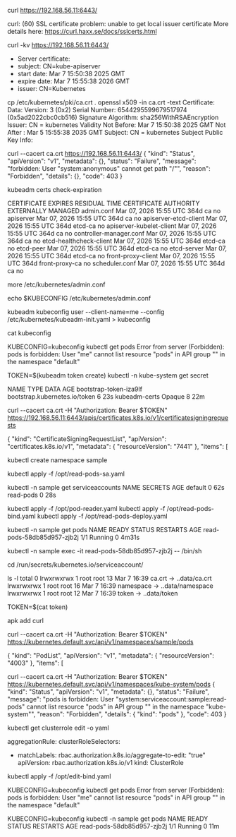 curl https://192.168.56.11:6443/

curl: (60) SSL certificate problem: unable to get local issuer certificate
More details here: https://curl.haxx.se/docs/sslcerts.html

curl -kv https://192.168.56.11:6443/

* Server certificate:
*  subject: CN=kube-apiserver
*  start date: Mar  7 15:50:38 2025 GMT
*  expire date: Mar  7 15:55:38 2026 GMT
*  issuer: CN=Kubernetes

cp /etc/kubernetes/pki/ca.crt .
openssl x509 -in ca.crt -text
Certificate:
    Data:
        Version: 3 (0x2)
        Serial Number: 6544295599679517974 (0x5ad2022cbc0cb516)
        Signature Algorithm: sha256WithRSAEncryption
        Issuer: CN = kubernetes
        Validity
            Not Before: Mar  7 15:50:38 2025 GMT
            Not After : Mar  5 15:55:38 2035 GMT
        Subject: CN = kubernetes
        Subject Public Key Info:

curl --cacert ca.crt https://192.168.56.11:6443/
{
  "kind": "Status",
  "apiVersion": "v1",
  "metadata": {},
  "status": "Failure",
  "message": "forbidden: User \"system:anonymous\" cannot get path \"/\"",
  "reason": "Forbidden",
  "details": {},
  "code": 403
}

kubeadm certs check-expiration

CERTIFICATE                EXPIRES                  RESIDUAL TIME   CERTIFICATE AUTHORITY   EXTERNALLY MANAGED
admin.conf                 Mar 07, 2026 15:55 UTC   364d            ca                      no
apiserver                  Mar 07, 2026 15:55 UTC   364d            ca                      no
apiserver-etcd-client      Mar 07, 2026 15:55 UTC   364d            etcd-ca                 no
apiserver-kubelet-client   Mar 07, 2026 15:55 UTC   364d            ca                      no
controller-manager.conf    Mar 07, 2026 15:55 UTC   364d            ca                      no
etcd-healthcheck-client    Mar 07, 2026 15:55 UTC   364d            etcd-ca                 no
etcd-peer                  Mar 07, 2026 15:55 UTC   364d            etcd-ca                 no
etcd-server                Mar 07, 2026 15:55 UTC   364d            etcd-ca                 no
front-proxy-client         Mar 07, 2026 15:55 UTC   364d            front-proxy-ca          no
scheduler.conf             Mar 07, 2026 15:55 UTC   364d            ca                      no

more /etc/kubernetes/admin.conf

echo $KUBECONFIG
/etc/kubernetes/admin.conf

kubeadm kubeconfig user --client-name=me --config /etc/kubernetes/kubeadm-init.yaml > kubeconfig

cat kubeconfig

KUBECONFIG=kubeconfig kubectl get pods
Error from server (Forbidden): pods is forbidden: User "me" cannot list resource "pods" in API group "" in the namespace "default"

TOKEN=$(kubeadm token create)
kubectl -n kube-system get secret

NAME                     TYPE                            DATA   AGE
bootstrap-token-iza9lf   bootstrap.kubernetes.io/token   6      23s
kubeadm-certs            Opaque                          8      22m

curl --cacert ca.crt -H "Authorization: Bearer $TOKEN" https://192.168.56.11:6443/apis/certificates.k8s.io/v1/certificatesigningrequests

{
  "kind": "CertificateSigningRequestList",
  "apiVersion": "certificates.k8s.io/v1",
  "metadata": {
    "resourceVersion": "7441"
  },
  "items": [

kubectl create namespace sample

kubectl apply -f /opt/read-pods-sa.yaml

kubectl -n sample get serviceaccounts
NAME        SECRETS   AGE
default     0         62s
read-pods   0         28s

kubectl apply -f /opt/pod-reader.yaml
kubectl apply -f /opt/read-pods-bind.yaml
kubectl apply -f /opt/read-pods-deploy.yaml

kubectl -n sample get pods
NAME                         READY   STATUS    RESTARTS   AGE
read-pods-58db85d957-zjb2j   1/1     Running   0          4m31s

kubectl -n sample exec -it read-pods-58db85d957-zjb2j -- /bin/sh

cd /run/secrets/kubernetes.io/serviceaccount/

ls -l
total 0
lrwxrwxrwx    1 root     root            13 Mar  7 16:39 ca.crt -> ..data/ca.crt
lrwxrwxrwx    1 root     root            16 Mar  7 16:39 namespace -> ..data/namespace
lrwxrwxrwx    1 root     root            12 Mar  7 16:39 token -> ..data/token

TOKEN=$(cat token)

apk add curl

curl --cacert ca.crt -H "Authorization: Bearer $TOKEN" https://kubernetes.default.svc/api/v1/namespaces/sample/pods

{
  "kind": "PodList",
  "apiVersion": "v1",
  "metadata": {
    "resourceVersion": "4003"
  },
  "items": [

curl --cacert ca.crt -H "Authorization: Bearer $TOKEN" https://kubernetes.default.svc/api/v1/namespaces/kube-system/pods
{
  "kind": "Status",
  "apiVersion": "v1",
  "metadata": {},
  "status": "Failure",
  "message": "pods is forbidden: User \"system:serviceaccount:sample:read-pods\" cannot list resource \"pods\" in API group \"\" in the namespace \"kube-system\"",
  "reason": "Forbidden",
  "details": {
    "kind": "pods"
  },
  "code": 403
}

kubectl get clusterrole edit -o yaml

aggregationRule:
  clusterRoleSelectors:
  - matchLabels:
      rbac.authorization.k8s.io/aggregate-to-edit: "true"
apiVersion: rbac.authorization.k8s.io/v1
kind: ClusterRole

kubectl apply -f /opt/edit-bind.yaml

KUBECONFIG=kubeconfig kubectl get pods
Error from server (Forbidden): pods is forbidden: User "me" cannot list resource "pods" in API group "" in the namespace "default"

KUBECONFIG=kubeconfig kubectl -n sample get pods
NAME                         READY   STATUS    RESTARTS   AGE
read-pods-58db85d957-zjb2j   1/1     Running   0          11m

